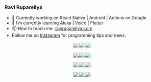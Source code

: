 ### Ravi Rupareliya

- 🔭 Currently working on React Native | Android | Actions on Google
- 🌱 I’m currently learning Alexa | Voice | Flutter
- 📫 How to reach me: [ravirupareliya.com](https://ravirupareliya.com)
- Follow me on [Instagram](https://www.instagram.com/ravi.rupareliya/) for programming tips and news.

<a href="https://www.instagram.com/ravi.rupareliya/" target="_blank">
<!-- insta-feed:START-->
<p align="center">
<img align="center" src=https://scontent-atl3-1.cdninstagram.com/v/t51.2885-15/e35/s150x150/122425343_1572645589603046_1626634953961554534_n.jpg?tp=1&_nc_ht=scontent-atl3-1.cdninstagram.com&_nc_cat=102&_nc_ohc=k_Qyub0KrQoAX_Xh_FK&ccb=7-4&oh=4034ec05f68f2dac8b7c99d4d57c22d2&oe=607DE341 />
<img align="center" src=https://scontent-atl3-1.cdninstagram.com/v/t51.2885-15/e35/s150x150/119738360_171946631175661_8308691936849414239_n.jpg?tp=1&_nc_ht=scontent-atl3-1.cdninstagram.com&_nc_cat=101&_nc_ohc=s7b6Ptgyuw0AX87iW4y&ccb=7-4&oh=700d79c735b83d65c5f6098ba7257bd2&oe=607CDF5D />
<img align="center" src=https://scontent-atl3-1.cdninstagram.com/v/t51.2885-15/e35/s150x150/119471335_3325605627530848_5783608158621298966_n.jpg?tp=1&_nc_ht=scontent-atl3-1.cdninstagram.com&_nc_cat=104&_nc_ohc=eb6zVAtgBtYAX-Atxo6&ccb=7-4&oh=ce79c4c052756ec40ed922a70dbfb0a9&oe=607D5C01 />
</p>
<p align="center">
<img align="center" src=https://scontent-atl3-1.cdninstagram.com/v/t51.2885-15/e35/s150x150/118735524_155532192843864_2438830621806811548_n.jpg?tp=1&_nc_ht=scontent-atl3-1.cdninstagram.com&_nc_cat=100&_nc_ohc=DMu3eM3lPl4AX8wOmvN&ccb=7-4&oh=dcb90af14b3eefbb5648d4abe2d94159&oe=607B286E />
<img align="center" src=https://scontent-atl3-1.cdninstagram.com/v/t51.2885-15/e35/s150x150/118358282_793232521422249_4194198869826492121_n.jpg?tp=1&_nc_ht=scontent-atl3-1.cdninstagram.com&_nc_cat=109&_nc_ohc=TeewctSdpRUAX_VNU-x&ccb=7-4&oh=2f17f6870752062b343acd17f4112159&oe=607DEDBC />
<img align="center" src=https://scontent-atl3-1.cdninstagram.com/v/t51.2885-15/e35/s150x150/118083536_653646245259286_4437462516989252087_n.jpg?tp=1&_nc_ht=scontent-atl3-1.cdninstagram.com&_nc_cat=110&_nc_ohc=5fFytO9lBkUAX_jisds&ccb=7-4&oh=e8613b51da4a2d519e390e9a1aae75fc&oe=607E5D5C />
</p>
<p align="center">
<img align="center" src=https://scontent-atl3-1.cdninstagram.com/v/t51.2885-15/e35/s150x150/118175330_604822603490734_6882222491011634628_n.jpg?tp=1&_nc_ht=scontent-atl3-1.cdninstagram.com&_nc_cat=110&_nc_ohc=gOUYzbM1QKAAX9QW_Nz&ccb=7-4&oh=dd2e0dfa0a9c80f9b15fa9835e382a70&oe=607C9277 />
<img align="center" src=https://scontent-atl3-1.cdninstagram.com/v/t51.2885-15/e35/s150x150/117801930_118850686597100_8281062695853943386_n.jpg?tp=1&_nc_ht=scontent-atl3-1.cdninstagram.com&_nc_cat=108&_nc_ohc=WNkAf8Rlq_UAX9wByyA&ccb=7-4&oh=bb33e70b708ec3a3026dfabf95a2ee48&oe=607D0440 />
<img align="center" src=https://scontent-atl3-1.cdninstagram.com/v/t51.2885-15/e35/s150x150/117867292_2771207523148452_3241414180657952736_n.jpg?tp=1&_nc_ht=scontent-atl3-1.cdninstagram.com&_nc_cat=100&_nc_ohc=4uNeHrq2FFgAX9ovyHP&ccb=7-4&oh=c62a80b0d6c5feb7209197587932a833&oe=607C9CA1 />
</p>
<p align="center">
<img align="center" src=https://scontent-atl3-1.cdninstagram.com/v/t51.2885-15/e35/s150x150/117931678_793632161399712_7562658963115355616_n.jpg?tp=1&_nc_ht=scontent-atl3-1.cdninstagram.com&_nc_cat=100&_nc_ohc=_D7k1iHexuEAX_RgW3M&ccb=7-4&oh=b80dfd184ad7f6095e8e6735ad3a3891&oe=607E9C37 />
<img align="center" src=https://scontent-atl3-1.cdninstagram.com/v/t51.2885-15/e35/s150x150/117747115_220949032661980_1081920512424702093_n.jpg?tp=1&_nc_ht=scontent-atl3-1.cdninstagram.com&_nc_cat=104&_nc_ohc=dMRllOUjbfsAX9orHve&ccb=7-4&oh=6a94a1980d1f9d6364c0298d46841467&oe=607C1416 />
<img align="center" src=https://scontent-atl3-1.cdninstagram.com/v/t51.2885-15/e35/s150x150/117564950_167171931547080_7523565149947571776_n.jpg?tp=1&_nc_ht=scontent-atl3-1.cdninstagram.com&_nc_cat=100&_nc_ohc=NU6nSw2oaE8AX8wgZHF&ccb=7-4&oh=2931e76195d3441ebfe38902d49ce50a&oe=607B445D />
</p>

<!-- insta-feed:END-->
</a>
